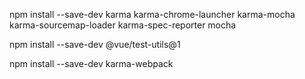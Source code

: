 npm install --save-dev karma karma-chrome-launcher karma-mocha karma-sourcemap-loader karma-spec-reporter mocha

npm install --save-dev @vue/test-utils@1

npm install --save-dev karma-webpack
